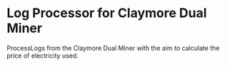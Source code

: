 # Log Processor for Claymore Dual Miner
ProcessLogs from the Claymore Dual Miner with the aim to calculate the price of electricity used.
